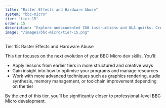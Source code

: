 ```yaml
---
title: "Raster Effects and Hardware Abuse"
system: "bbc-micro"
tier: "tier-15"
order: 15
description: "Explore undocumented Z80 instructions and ULA quirks. Create effects by abusing the hardware."
image: "/images/bbc-micro/tier-15.png"
---
```


Tier 15: Raster Effects and Hardware Abuse

This tier focuses on the next evolution of your BBC Micro dev skills.
You’ll:
- Apply lessons from earlier tiers in more structured and creative ways
- Gain insight into how to optimise your programs and manage resources
- Work with more advanced techniques such as graphics rendering, audio synthesis,
  memory management, or toolchain improvement depending on the tier

By the end of this tier, you’ll be significantly closer to professional-level BBC Micro development.
